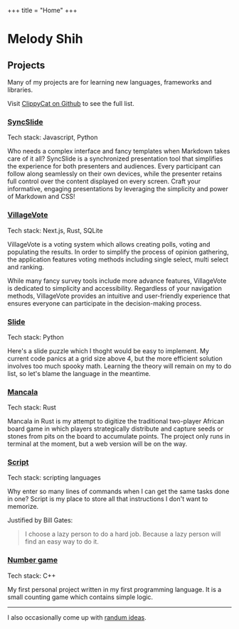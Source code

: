 +++
title = "Home"
+++

# Melody Shih

## Projects
Many of my projects are for learning new languages, frameworks and libraries.

Visit [ClippyCat on Github](https://github.com/clippycat) to see the full list.

### [SyncSlide](https://github.com/ClippyCat/syncslide/)

Tech stack: Javascript, Python

Who needs a complex interface and fancy templates when Markdown takes care of it all? SyncSlide is a synchronized presentation tool that simplifies the experience for both presenters and audiences. Every participant can follow along seamlessly on their own devices, while the presenter retains full control over the content displayed on every screen. Craft your informative, engaging presentations by leveraging the simplicity and power of Markdown and CSS!


### [VillageVote](https://github.com/ClippyCat/village-vote)

Tech stack: Next.js, Rust, SQLite

VillageVote is a voting system which allows creating polls, voting and populating the results.  In order to simplify the process of opinion gathering, the application features voting methods including single select, multi select and ranking.

While many fancy survey tools include more advance features, VillageVote is dedicated to simplicity and accessibility. Regardless of your navigation methods, VillageVote provides an intuitive and user-friendly experience that ensures everyone can participate in the decision-making process.

### [Slide](https://github.com/ClippyCat/slide)

Tech stack: Python

Here's a slide puzzle which I thoght would be easy to implement. My current code panics at a grid size above 4, but the more efficient solution involves too much spooky math. Learning the theory will remain on my to do list, so let's blame the language in the meantime.

### [Mancala](https://github.com/clippyCat/Mancala)

Tech stack: Rust

Mancala in Rust is my attempt to digitize the traditional two-player African board game in which players strategically distribute and capture seeds or stones from pits on the board to accumulate points. The project only runs in terminal at the moment, but a web version will be on the way.

### [Script](https://github.com/ClippyCat/script)

Tech stack: scripting languages

Why enter so many lines of commands when I can get the same tasks done in one? Script is my place to store all that instructions I don't want to memorize.

Justified by Bill Gates:
> I choose a lazy person to do a hard job. Because a lazy person will find an easy way to do it.

### [Number game](https://github.com/ClippyCat/number-game)

Tech stack: C++

My first personal project written in my first programming language. It is a small counting game which contains simple logic.

---

I also occasionally come up with [randum ideas](/ideas).